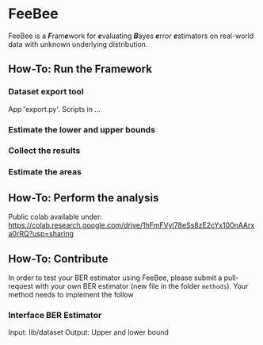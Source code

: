 # FeeBee
FeeBee is a ***F***ram***e***work for ***e***valuating ***B***ayes ***e***rror ***e***stimators on real-world data with unknown underlying distribution.

## How-To: Run the Framework

### Dataset export tool
App 'export.py'. Scripts in ...

### Estimate the lower and upper bounds

### Collect the results

### Estimate the areas

## How-To: Perform the analysis

Public colab available under: https://colab.research.google.com/drive/1hFmFVyl78eSs8zE2cYx100nAArxa0rRQ?usp=sharing

## How-To: Contribute

In order to test your BER estimator using FeeBee, please submit a pull-request with your own BER estimator (new file in the folder `methods`).
Your method needs to implement the follow

### Interface BER Estimator

Input: lib/dataset
Output: Upper and lower bound
